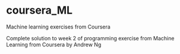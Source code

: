 # coursera_ML
Machine learning exercises from Coursera

Complete solution to week 2 of programming exercise from Machine Learning from Coursera by Andrew Ng

